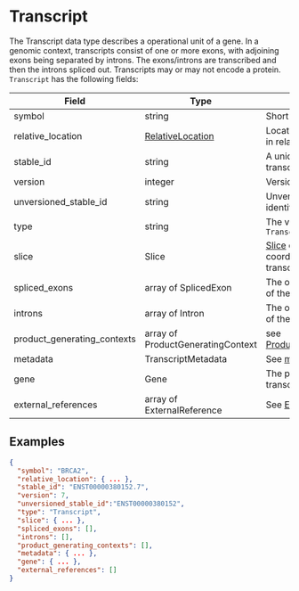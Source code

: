 # Transcript

The Transcript data type describes a operational unit of a gene. In a genomic context, transcripts consist of one or more exons, with adjoining exons being separated by introns. The exons/introns are transcribed and then the introns spliced out. Transcripts may or may not encode a protein. `Transcript` has the following fields:

| Field                       | Type                                                | Description                         |
|-----------------------------|-----------------------------------------------------|-------------------------------------|
| symbol                      | string                                              | Short name
| relative_location           | [RelativeLocation](./relative_location.md)          | Location of the transcript in relation to the gene
| stable_id                   | string                                              | A unique identifier for the transcript
| version                     | integer                                             | Version of the transcript
| unversioned_stable_id       | string                                              | Unversioned unique identifier for the transcript
| type                        | string                                              | The value is always `Transcript`
| slice                       | Slice                                               | [Slice](./slice.md) describing the coordinates of the transcript
| spliced_exons               | array of SplicedExon                                | The ordered list of [exons](./exon.md) of the transcript
| introns                     | array of Intron                                     | The ordered list of [introns](./intron.md) of the transcript
| product_generating_contexts | array of ProductGeneratingContext                   | see [ProductGeneratingContext](./product_generating_context.md)
| metadata                    | TranscriptMetadata                                  | See [metadata](./metadata.md)
| gene                        | Gene                                                | The parent [gene](./gene.md) of the transcript, see Gene
| external_references         | array of ExternalReference                          | See [ExternalReference](./external_reference.md)


## Examples
```json
{
  "symbol": "BRCA2",
  "relative_location": { ... },
  "stable_id": "ENST00000380152.7",
  "version": 7,
  "unversioned_stable_id":"ENST00000380152",
  "type": "Transcript",
  "slice": { ... },
  "spliced_exons": [],
  "introns": [],
  "product_generating_contexts": [],
  "metadata": { ... },
  "gene": { ... },
  "external_references": []
}
```
